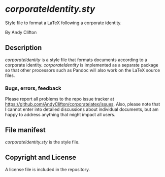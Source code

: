 # _corporateIdentity.sty_
Style file to format a LaTeX following a corporate identity.

By Andy Clifton

## Description

_corporateIdentity_ is a style file that formats documents according to a corporate identity. _corporateIdentity_ is implemented as a separate package so that other processors such as Pandoc will also work on the LaTeX source files.

### Bugs, errors, feedback

Please report all problems to the repo issue tracker at https://github.com/AndyClifton/corporatelatex/issues. Also, please note that I cannot enter into detailed discussions about individual documents, but am happy to address anything that might impact all users.

## File manifest

_corporateIdentity.sty_ is the style file.

## Copyright and License

A license file is included in the repository.